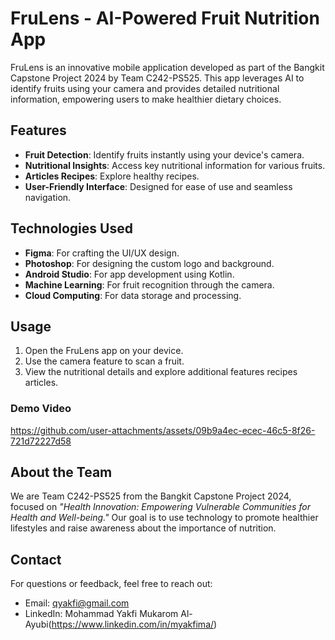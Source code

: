 # FruLens - AI-Powered Fruit Nutrition App

FruLens is an innovative mobile application developed as part of the Bangkit Capstone Project 2024 by Team C242-PS525. This app leverages AI to identify fruits using your camera and provides detailed nutritional information, empowering users to make healthier dietary choices.

## Features

- **Fruit Detection**: Identify fruits instantly using your device's camera.
- **Nutritional Insights**: Access key nutritional information for various fruits.
- **Articles Recipes**: Explore healthy recipes.
- **User-Friendly Interface**: Designed for ease of use and seamless navigation.

## Technologies Used

- **Figma**: For crafting the UI/UX design.
- **Photoshop**: For designing the custom logo and background.
- **Android Studio**: For app development using Kotlin.
- **Machine Learning**: For fruit recognition through the camera.
- **Cloud Computing**: For data storage and processing.


## Usage

1. Open the FruLens app on your device.
2. Use the camera feature to scan a fruit.
3. View the nutritional details and explore additional features recipes articles.

### Demo Video
https://github.com/user-attachments/assets/09b9a4ec-ecec-46c5-8f26-721d72227d58

## About the Team

We are Team C242-PS525 from the Bangkit Capstone Project 2024, focused on *"Health Innovation: Empowering Vulnerable Communities for Health and Well-being."* Our goal is to use technology to promote healthier lifestyles and raise awareness about the importance of nutrition.

## Contact

For questions or feedback, feel free to reach out:

- Email: qyakfi@gmail.com
- LinkedIn: Mohammad Yakfi Mukarom Al-Ayubi(https://www.linkedin.com/in/myakfima/)
